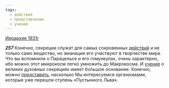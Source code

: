 ```yaml
---
tags:
  - действие
  - представление
  - учение
---
```


[Иерархия 1931г](https://127.0.0.1:4002/agni/1931)

___257___
Конечно, секреции служат для самых сокровенных [действий](../../../tags/#действие) и не только само вещество, но эманации его участвуют в творчестве мира. Что вы вспомнили о Парацельсе и его гомункулах, очень характерно, ибо можно этот микрокосм легко умножить до Макрокосма. И [учение](../../../tags/#учение) о великих духовных секрециях имеет большое основание. Конечно, можно [представить](../../../tags/#представление), насколько Мы интересуемся организмами, которые уже перешли ступень «Пустынного Льва».   

